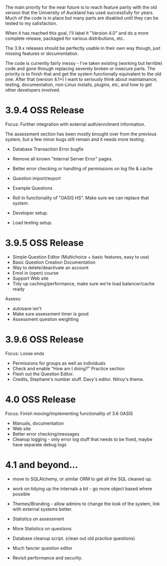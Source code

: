 The main priority for the near future is to reach feature parity with the old version that the University of
Auckland has used successfully for years. Much of the code is in place but many parts are disabled until they
can be tested to my satisfaction.

When it has reached this goal, I'll label it "Version 4.0" and do a more complete release, packaged for
various distributions, etc.

The 3.9.x releases should be perfectly usable in their own way though, just missing features or documentation.


The code is currently fairly messy - I've taken existing (working but terrible) code and gone through
replacing severely broken or insecure parts. The priority is to finish that and get the system functionally
equivalent to the old one. After that (version 4.1+) I want to seriously think about maintainance, testing,
documentation, non-Linux installs, plugins, etc, and how to get other developers involved.


3.9.4 OSS Release
=================

Focus:   Further integration with external auth/enrolment information.

The assessment section has been mostly brought over from the previous system, but a few minor
bugs still remain and it needs more testing.

 * Database Transaction Error bugfix
 * Remove all known "Internal Server Error" pages.
 * Better error checking or handling of permissions on log file & cache
 * Question import/export
 * Example Questions
 * Roll in functionality of "OASIS HS". Make sure we can replace that system.
 
 * Developer setup. 
 * Load testing setup.


3.9.5 OSS Release
=================

 * Simple Question Editor (Multichoice + basic features, easy to use)
 * Basic Question Creation Documentation
 * Way to delete/deactivate an account
 * Enrol in (open) course
 * Support Web site
 * Tidy up caching/performance, make sure we're load balancer/cache ready
 
Assess:
 * autosave isn't
 * Make sure assessment timer is good
 * Assessment question weighting



3.9.6 OSS Release
=================

Focus: Loose ends

 * Permissions for groups as well as individuals 
 * Check and enable "How am I doing?" Practice section
 * Flesh out the Question Editor.
 * Credits, Stephane's number stuff. Davy's editor. Nilroy's theme.


4.0  OSS Release
================

Focus:  Finish moving/implementing functionality of 3.6 OASIS

 * Manuals, documentation
 * Web site
 * Better error checking/messages
 * Cleanup logging - only error log stuff that needs to be fixed, maybe have separate debug logs


4.1  and beyond...
==================
 * move to SQLAlchemy, or similar ORM to get all the SQL cleaned up.
 * work on tidying up the internals a bit - go more object based where possible

 * Themes/Branding - allow admins to change the look of the system, link with external systems better.
 * Statistics on assessment
 * More Statistics on questions
 * Database cleanup script. (clean out old practice questions)
 * Much fancier question editor
 * Revisit performance and security.
